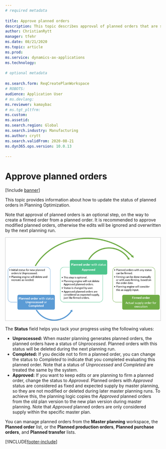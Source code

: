 ```yaml
---
# required metadata

title: Approve planned orders
description: This topic describes approval of planned orders that are supported in Planning Optimization. 
author: ChristianRytt
manager: tfehr
ms.date: 08/21/2020
ms.topic: article
ms.prod: 
ms.service: dynamics-ax-applications
ms.technology: 

# optional metadata

ms.search.form: ReqCreatePlanWorkspace
# ROBOTS: 
audience: Application User
# ms.devlang: 
ms.reviewer: kamaybac
# ms.tgt_pltfrm: 
ms.custom: 
ms.assetid: 
ms.search.region: Global
ms.search.industry: Manufacturing
ms.author: crytt
ms.search.validFrom: 2020-08-21
ms.dyn365.ops.version: 10.0.13

---
```

# Approve planned orders

[!include [banner](../../includes/banner.md)]

This topic provides information about how to update the status of planned orders in Planning Optimization.

Note that approval of planned orders is an optional step, on the way to create a firmed order from a planned order. It is recommended to approve modified planned orders, otherwise the edits will be ignored and overwritten by the next planning run.

![Planned order flow](media/approved-planned-orders-1.png)

The **Status** field helps you tack your progress using the following values:

- **Unprocessed:** When master planning generates planned orders, the planned orders have a status of *Unprocessed*. Planned orders with this status will be deleted during the next planning run.
- **Completed:** If you decide not to firm a planned order, you can change the status to *Completed* to indicate that you completed evaluating this planned order. Note that a status of *Unprocessed* and *Completed* are treated the same by the system.
- **Approved:** If you want to keep edits or are planning to firm a planned order, change the status to *Approved*. Planned orders with *Approved* status are considered as fixed and expected supply by master planning, so they are not modified or deleted during later master planning runs. To achieve this, the planning logic copies the *Approved* planned orders from the old plan version to the new plan version during master planning. Note that *Approved* planned orders are only considered supply within the specific master plan.

You can manage planned orders from the  **Master planning**  workspace, the  **Planned order**  list, or the  **Planned production orders**,  **Planned purchase orders**, and  **Planned transfer**  lists.


[!INCLUDE[footer-include](../../../includes/footer-banner.md)]